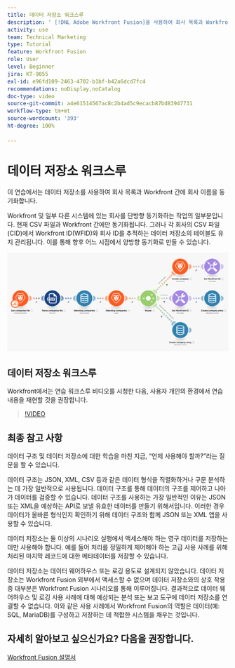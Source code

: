 ```yaml
---
title: 데이터 저장소 워크스루
description: ' [!DNL Adobe Workfront Fusion]을 사용하여 회사 목록과 Workfront 간에 회사 이름을 동기화하기 위해 데이터 저장소를 사용하는 방법을 알아봅니다.'
activity: use
team: Technical Marketing
type: Tutorial
feature: Workfront Fusion
role: User
level: Beginner
jira: KT-9055
exl-id: e96fd109-2463-4702-b1bf-b42a6dcd7fc4
recommendations: noDisplay,noCatalog
doc-type: video
source-git-commit: a4e61514567ac8c2b4ad5c9ecacb87bd83947731
workflow-type: tm+mt
source-wordcount: '393'
ht-degree: 100%

---
```


# 데이터 저장소 워크스루

이 연습에서는 데이터 저장소를 사용하여 회사 목록과 Workfront 간에 회사 이름을 동기화합니다.

Workfront 및 일부 다른 시스템에 있는 회사를 단방향 동기화하는 작업의 일부분입니다. 현재 CSV 파일과 Workfront 간에만 동기화됩니다. 그러나 각 회사의 CSV 파일(CID)에서 Workfront ID(WFID)와 회사 ID를 추적하는 데이터 저장소의 테이블도 유지 관리됩니다. 이를 통해 향후 어느 시점에서 양방향 동기화로 만들 수 있습니다.

![Fusion 시나리오의 이미지](assets/data-structures-and-data-stores-2.png)

## 데이터 저장소 워크스루

Workfront에서는 연습 워크스루 비디오를 시청한 다음, 사용자 개인의 환경에서 연습 내용을 재현할 것을 권장합니다.

>[!VIDEO](https://video.tv.adobe.com/v/335296/?quality=12&learn=on)



## 최종 참고 사항

데이터 구조 및 데이터 저장소에 대한 학습을 마친 지금, “언제 사용해야 할까?”라는 질문을 할 수 있습니다.

데이터 구조는 JSON, XML, CSV 등과 같은 데이터 형식을 직렬화하거나 구문 분석하는 데 가장 일반적으로 사용됩니다. 데이터 구조를 통해 데이터의 구조를 제어하고 나아가 데이터를 검증할 수 있습니다. 데이터 구조를 사용하는 가장 일반적인 이유는 JSON 또는 XML을 예상하는 API로 보낼 유효한 데이터를 만들기 위해서입니다. 이러한 경우 데이터가 올바른 형식인지 확인하기 위해 데이터 구조와 함께 JSON 또는 XML 앱을 사용할 수 있습니다.

데이터 저장소는 둘 이상의 시나리오 실행에서 액세스해야 하는 영구 데이터를 저장하는 데만 사용해야 합니다. 예를 들어 처리를 정밀하게 제어해야 하는 고급 사용 사례를 위해 처리된 마지막 레코드에 대한 메타데이터를 저장할 수 있습니다.

데이터 저장소는 데이터 웨어하우스 또는 로깅 용도로 설계되지 않았습니다. 데이터 저장소는 Workfront Fusion 외부에서 액세스할 수 없으며 데이터 저장소와의 상호 작용 중 대부분은 Workfront Fusion 시나리오를 통해 이루어집니다. 결과적으로 데이터 웨어하우스 및 로깅 사용 사례에 대해 예상되는 분석 또는 보고 도구에 데이터 저장소를 연결할 수 없습니다. 이와 같은 사용 사례에서 Workfront Fusion의 역할은 데이터(예: SQL, MariaDB)를 구성하고 저장하는 데 적합한 시스템을 채우는 것입니다.

## 자세히 알아보고 싶으신가요? 다음을 권장합니다.

[Workfront Fusion 설명서](https://experienceleague.adobe.com/docs/workfront/using/adobe-workfront-fusion/workfront-fusion-2.html?lang=ko-KR)
